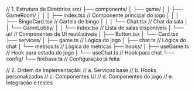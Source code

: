 // 1. Estrutura de Diretórios
src/
├── components/
│   ├── game/
│   │   ├── GameRoom/
│   │   │   ├── index.tsx         // Componente principal do jogo
│   │   │   ├── BingoCard.tsx     // Cartela de bingo
│   │   │   └── Chat.tsx          // Chat da sala
│   │   └── GameLobby/
│   │       └── index.tsx         // Lista de salas disponíveis
│   └── ui/                       // Componentes de UI reutilizáveis
│       ├── Button.tsx
│       └── Card.tsx
├── services/
│   ├── game.ts                   // Lógica do jogo
│   ├── chat.ts                   // Lógica do chat
│   └── metrics.ts                // Lógica de métricas
├── hooks/
│   ├── useGame.ts                // Hook para estado do jogo
│   └── useChat.ts                // Hook para chat
└── config/
    └── firebase.ts               // Configuração já feita

// 2. Ordem de Implementação:
// a. Serviços base
// b. Hooks personalizados
// c. Componentes UI
// d. Componentes do jogo
// e. Integração e testes